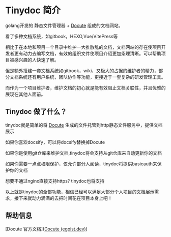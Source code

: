 # Tinydoc 简介

golang开发的 静态文件管理器 + [Docute](https://github.com/egoist/docute) 组成的文档网站。



看了多种文档系统，如gitbook，HEXO,Vue/VitePress等



相比于在本地和项目一个目录中维护一大推散乱的文档，文档网站的存在使项目开发者更有动力去编写文档，有效的组织文件使项目介绍更加条理清晰。可以帮助项目被感兴趣的人快速了解。



但是额外搭建一套文档系统如gitbook，wiki，又极大的占据的维护者的精力，部分文档系统还有用户系统，团队协作等功能，更接近于一套复杂的研发管理工具。



而作为一个项目维护者，维护文档的初心就是能有效阻止文档关联性，并且优雅的展现在其他人面前。



## Tinydoc 做了什么？

tinydoc就是简单的将 [Docute](https://github.com/egoist/docute) 生成的文件托管到http静态文件服务中，提供文档展示

如果你喜欢docsify，可以将docsify替换掉Docute

如果你是使用git仓库来维护文档,tinydoc将会支持从git仓库来自动更新你的文档

如果你需要一点点权限保护，仅允许部分人阅读，tinydoc将提供basicauth来保护你的文档

想要不通过nginx直接支持https? tinydoc也将支持



以上就是tinydoc的全部功能，相信已经可以满足大部分个人项目的文档展示需求，接下来就动力满满的去把时间花在项目本身上吧！



## 帮助信息

[Docute 官方文档]([Docute (egoist.dev)](https://docute.egoist.dev/zh/))